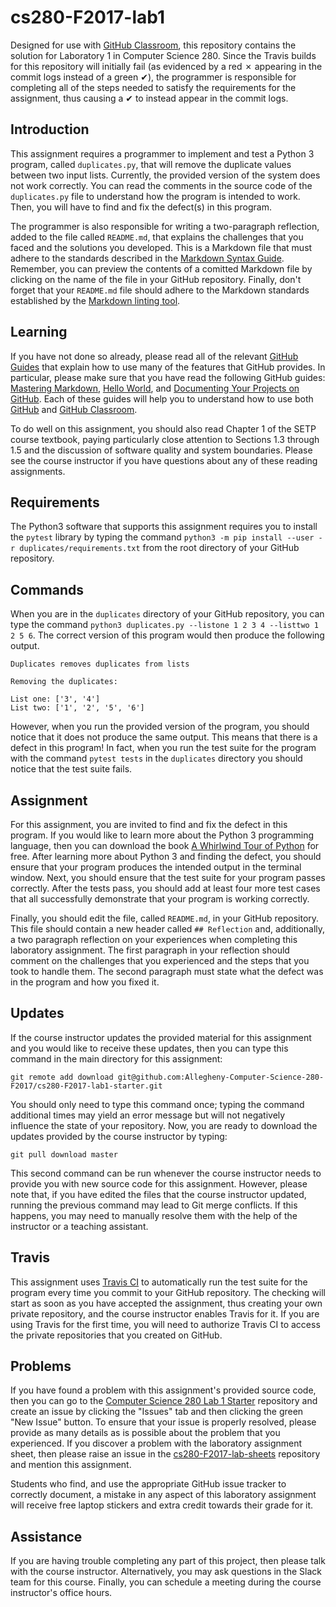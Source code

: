 <!---

TASK LIST:

  * Use cp -rf *.* to copy all of the files and directories in this repository
    to the starter repository for this assignment
  * Change into the directory for the starer repository
  * Update the header (e.g., #) to only give the name of the assignment
  * Update the first paragraph to include the commented-out content
  * Change the link in the # Problems section to point to this lab's starter
  * Create the assignment in the GitHub Classroom, noting the URL
  * Test the assignment by accepting it with your own GitHub account
  * Check to ensure that your GitHub repository is created correctly
  * Share the assignment link with all of the students using email or Slack

PROBLEMS?

  * Contact Gregory M. Kapfhammer by email or Slack
  * Raise an issue in the GitHub repository for this assignment

-->

# cs280-F2017-lab1

Designed for use with [GitHub Classroom](https://classroom.github.com/), this
repository contains the solution for Laboratory 1 in Computer Science 280.
Since the Travis builds for this repository will initially fail (as evidenced
by a red &#x2717; appearing in the commit logs instead of a green &#x2714;),
the programmer is responsible for completing all of the steps needed to satisfy
the requirements for the assignment, thus causing a &#x2714; to instead appear
in the commit logs.

## Introduction

This assignment requires a programmer to implement and test a Python 3 program,
called `duplicates.py`, that will remove the duplicate values between two input
lists. Currently, the provided version of the system does not work correctly.
You can read the comments in the source code of the `duplicates.py` file to
understand how the program is intended to work. Then, you will have to find and
fix the defect(s) in this program.

The programmer is also responsible for writing a two-paragraph reflection, added
to the file called `README.md`, that explains the challenges that you faced and
the solutions you developed. This is a Markdown file that must adhere to the
standards described in the [Markdown Syntax
Guide](https://guides.github.com/features/mastering-markdown/). Remember, you
can preview the contents of a comitted Markdown file by clicking on the name of
the file in your GitHub repository. Finally, don't forget that your `README.md`
file should adhere to the Markdown standards established by the [Markdown
linting tool](https://github.com/markdownlint/markdownlint).

<!---

Available for download at [Computer Science 111 Lab
1](https://github.com/Allegheny-Computer-Science-111-F2017/cs111-F2017-lab-sheets/releases/download/cs111F2017_lab01-1.0.4/cs111F2017_lab01.pdf),
the carefully formatted assignment sheet for this project provides more details
about the steps that a computer scientist should take to complete this
assignment. You can also view this same assignment sheet by visiting the listing
of laboratories on the course web site.

--->

## Learning

If you have not done so already, please read all of the relevant [GitHub
Guides](https://guides.github.com/) that explain how to use many of the features
that GitHub provides. In particular, please make sure that you have read the
following GitHub guides: [Mastering
Markdown](https://guides.github.com/features/mastering-markdown/), [Hello
World](https://guides.github.com/activities/hello-world/), and [Documenting Your
Projects on GitHub](https://guides.github.com/features/wikis/). Each of these
guides will help you to understand how to use both [GitHub](http://github.com) and
[GitHub Classroom](https://classroom.github.com/).

To do well on this assignment, you should also read Chapter 1 of the SETP course
textbook, paying particularly close attention to Sections 1.3 through 1.5 and
the discussion of software quality and system boundaries. Please see the course
instructor if you have questions about any of these reading assignments.

## Requirements

The Python3 software that supports this assignment requires you to install the
`pytest` library by typing the command `python3 -m pip install --user -r
duplicates/requirements.txt` from the root directory of your GitHub repository.

## Commands

When you are in the `duplicates` directory of your GitHub repository, you can
type the command `python3 duplicates.py --listone 1 2 3 4 --listtwo 1 2 5 6`. The
correct version of this program would then produce the following output.

```
Duplicates removes duplicates from lists

Removing the duplicates:

List one: ['3', '4']
List two: ['1', '2', '5', '6']

```

However, when you run the provided version of the program, you should notice
that it does not produce the same output. This means that there is a defect in
this program! In fact, when you run the test suite for the program with the
command `pytest tests` in the `duplicates` directory you should notice that the
test suite fails.

## Assignment

For this assignment, you are invited to find and fix the defect in this program.
If you would like to learn more about the Python 3 programming language, then
you can download the book [A Whirlwind Tour of
Python](http://www.oreilly.com/programming/free/a-whirlwind-tour-of-python.csp)
for free. After learning more about Python 3 and finding the defect, you should
ensure that your program produces the intended output in the terminal window.
Next, you should ensure that the test suite for your program passes correctly.
After the tests pass, you should add at least four more test cases that all
successfully demonstrate that your program is working correctly.

Finally, you should edit the file, called `README.md`, in your GitHub
repository. This file should contain a new header called `## Reflection` and,
additionally, a two paragraph reflection on your experiences when completing
this laboratory assignment. The first paragraph in your reflection should
comment on the challenges that you experienced and the steps that you took to
handle them. The second paragraph must state what the defect was in the program
and how you fixed it.

## Updates

If the course instructor updates the provided material for this assignment and
you would like to receive these updates, then you can type this command in the
main directory for this assignment:

```
git remote add download git@github.com:Allegheny-Computer-Science-280-F2017/cs280-F2017-lab1-starter.git
```

You should only need to type this command once; typing the command additional
times may yield an error message but will not negatively influence the state of
your repository. Now, you are ready to download the updates provided by the
course instructor by typing:

```
git pull download master
```

This second command can be run whenever the course instructor needs to provide
you with new source code for this assignment. However, please note that, if you
have edited the files that the course instructor updated, running the previous
command may lead to Git merge conflicts. If this happens, you may need to
manually resolve them with the help of the instructor or a teaching assistant.

## Travis

This assignment uses [Travis CI](https://travis-ci.com/) to automatically run
the test suite for the program every time you commit to your GitHub repository.
The checking will start as soon as you have accepted the assignment, thus
creating your own private repository, and the course instructor enables Travis
for it. If you are using Travis for the first time, you will need to authorize
Travis CI to access the private repositories that you created on GitHub.

## Problems

If you have found a problem with this assignment's provided source code, then
you can go to the [Computer Science 280 Lab 1
Starter](https://github.com/Allegheny-Computer-Science-280-F2017/cs280-F2017-lab1-starter)
repository and create an issue by clicking the "Issues" tab and then clicking
the green "New Issue" button. To ensure that your issue is properly resolved,
please provide as many details as is possible about the problem that you
experienced. If you discover a problem with the laboratory assignment sheet,
then please raise an issue in the
[cs280-F2017-lab-sheets](https://github.com/Allegheny-Computer-Science-280-F2017/cs280-F2017-lab-sheets)
repository and mention this assignment.

Students who find, and use the appropriate GitHub issue tracker to correctly
document, a mistake in any aspect of this laboratory assignment will receive
free laptop stickers and extra credit towards their grade for it.

## Assistance

If you are having trouble completing any part of this project, then please talk
with the course instructor. Alternatively, you may ask questions in the Slack
team for this course. Finally, you can schedule a meeting during the course
instructor's office hours.
